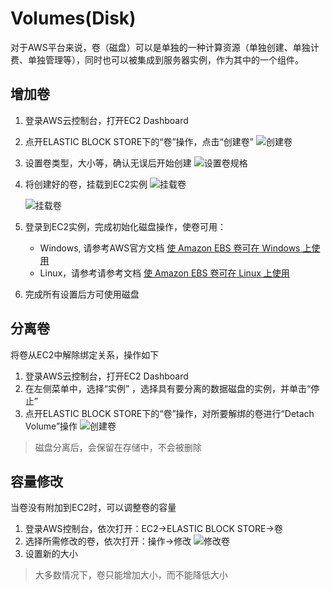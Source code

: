 # Volumes(Disk)

对于AWS平台来说，卷（磁盘）可以是单独的一种计算资源（单独创建、单独计费、单独管理等），同时也可以被集成到服务器实例，作为其中的一个组件。

## 增加卷

1. 登录AWS云控制台，打开EC2 Dashboard

2. 点开ELASTIC BLOCK STORE下的“卷”操作，点击“创建卷”
   ![创建卷](https://libs.websoft9.com/Websoft9/DocsPicture/en/aws/aws-createvolume-websoft9.png)
   
3. 设置卷类型，大小等，确认无误后开始创建
   ![设置卷规格](https://libs.websoft9.com/Websoft9/DocsPicture/en/aws/aws-createvolume2-websoft9.png)
   
4. 将创建好的卷，挂载到EC2实例
   ![挂载卷](https://libs.websoft9.com/Websoft9/DocsPicture/en/aws/aws-volumeaddec2-1-websoft9.png)
   
   ![挂载卷](https://libs.websoft9.com/Websoft9/DocsPicture/en/aws/aws-volumeaddec2-2-websoft9.png)
   
5. 登录到EC2实例，完成初始化磁盘操作，使卷可用：
    - Windows, 请参考AWS官方文档 [使 Amazon EBS 卷可在 Windows 上使用](https://docs.aws.amazon.com/zh_cn/AWSEC2/latest/WindowsGuide/ebs-using-volumes.html)
    - Linux，请参考请参考文档 [使 Amazon EBS 卷可在 Linux 上使用](https://docs.aws.amazon.com/zh_cn/AWSEC2/latest/UserGuide/ebs-using-volumes.html) 

6. 完成所有设置后方可使用磁盘

## 分离卷

将卷从EC2中解除绑定关系，操作如下

1. 登录AWS云控制台，打开EC2 Dashboard
2. 在左侧菜单中，选择“实例” ，选择具有要分离的数据磁盘的实例，并单击“停止” 
3. 点开ELASTIC BLOCK STORE下的“卷”操作，对所要解绑的卷进行“Detach Volume”操作
   ![创建卷](https://libs.websoft9.com/Websoft9/DocsPicture/en/aws/aws-detachvolume-websoft9.png)

> 磁盘分离后，会保留在存储中，不会被删除

## 容量修改

当卷没有附加到EC2时，可以调整卷的容量

1. 登录AWS控制台，依次打开：EC2->ELASTIC BLOCK STORE->卷
2. 选择所需修改的卷，依次打开：操作->修改
   ![修改卷](https://libs.websoft9.com/Websoft9/DocsPicture/en/aws/aws-ddiskin-websoft9.png)
3. 设置新的大小

> 大多数情况下，卷只能增加大小，而不能降低大小